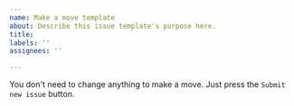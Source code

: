 ```yaml
---
name: Make a move template
about: Describe this issue template's purpose here.
title: 
labels: ''
assignees: ''

---
```


You don't need to change anything to make a move. Just press the `Submit new issue` button.
